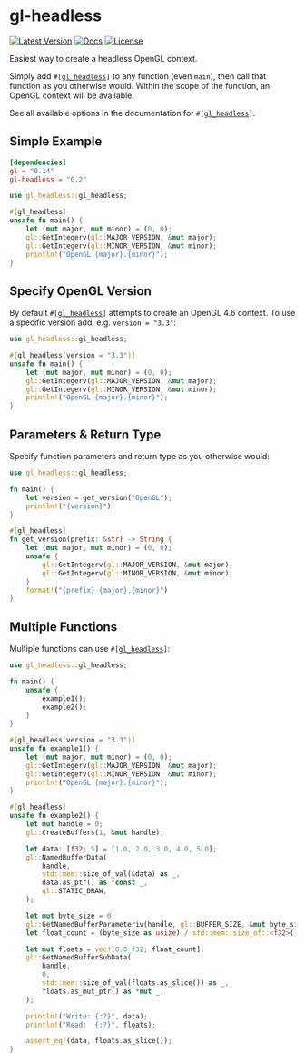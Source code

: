 # gl-headless

[![Latest Version](https://img.shields.io/crates/v/gl-headless.svg)](https://crates.io/crates/gl-headless)
[![Docs](https://docs.rs/gl-headless/badge.svg)](https://docs.rs/gl-headless)
[![License](https://img.shields.io/github/license/vallentin/gl-headless.svg)](https://github.com/vallentin/gl-headless)

Easiest way to create a headless OpenGL context.

Simply add <code>#[[gl_headless]]</code> to any function (even `main`), then call that function as you otherwise would. Within the scope of the function, an OpenGL context will be available.

See all available options in the documentation for
<code>#[[gl_headless]]</code>.

## Simple Example

```toml
[dependencies]
gl = "0.14"
gl-headless = "0.2"
```

```rust
use gl_headless::gl_headless;

#[gl_headless]
unsafe fn main() {
    let (mut major, mut minor) = (0, 0);
    gl::GetIntegerv(gl::MAJOR_VERSION, &mut major);
    gl::GetIntegerv(gl::MINOR_VERSION, &mut minor);
    println!("OpenGL {major}.{minor}");
}
```

## Specify OpenGL Version

By default <code>#[[gl_headless]]</code> attempts to create an OpenGL 4.6 context. To use a specific version add, e.g. `version = "3.3"`:

```rust
use gl_headless::gl_headless;

#[gl_headless(version = "3.3")]
unsafe fn main() {
    let (mut major, mut minor) = (0, 0);
    gl::GetIntegerv(gl::MAJOR_VERSION, &mut major);
    gl::GetIntegerv(gl::MINOR_VERSION, &mut minor);
    println!("OpenGL {major}.{minor}");
}
```

## Parameters & Return Type

Specify function parameters and return type as you otherwise would:

```rust
use gl_headless::gl_headless;

fn main() {
    let version = get_version("OpenGL");
    println!("{version}");
}

#[gl_headless]
fn get_version(prefix: &str) -> String {
    let (mut major, mut minor) = (0, 0);
    unsafe {
        gl::GetIntegerv(gl::MAJOR_VERSION, &mut major);
        gl::GetIntegerv(gl::MINOR_VERSION, &mut minor);
    }
    format!("{prefix} {major}.{minor}")
}
```

## Multiple Functions

Multiple functions can use <code>#[[gl_headless]]</code>:

```rust
use gl_headless::gl_headless;

fn main() {
    unsafe {
        example1();
        example2();
    }
}

#[gl_headless(version = "3.3")]
unsafe fn example1() {
    let (mut major, mut minor) = (0, 0);
    gl::GetIntegerv(gl::MAJOR_VERSION, &mut major);
    gl::GetIntegerv(gl::MINOR_VERSION, &mut minor);
    println!("OpenGL {major}.{minor}");
}

#[gl_headless]
unsafe fn example2() {
    let mut handle = 0;
    gl::CreateBuffers(1, &mut handle);

    let data: [f32; 5] = [1.0, 2.0, 3.0, 4.0, 5.0];
    gl::NamedBufferData(
        handle,
        std::mem::size_of_val(&data) as _,
        data.as_ptr() as *const _,
        gl::STATIC_DRAW,
    );

    let mut byte_size = 0;
    gl::GetNamedBufferParameteriv(handle, gl::BUFFER_SIZE, &mut byte_size);
    let float_count = (byte_size as usize) / std::mem::size_of::<f32>() as usize;

    let mut floats = vec![0.0_f32; float_count];
    gl::GetNamedBufferSubData(
        handle,
        0,
        std::mem::size_of_val(floats.as_slice()) as _,
        floats.as_mut_ptr() as *mut _,
    );

    println!("Write: {:?}", data);
    println!("Read:  {:?}", floats);

    assert_eq!(data, floats.as_slice());
}
```

[gl_headless]: https://docs.rs/gl-headless/*/gl_headless/attr.gl_headless.html
